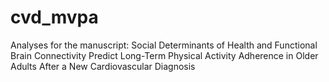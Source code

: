 # cvd_mvpa
Analyses for the manuscript: Social Determinants of Health and Functional Brain Connectivity Predict Long-Term Physical Activity Adherence in Older Adults After a New Cardiovascular Diagnosis 
